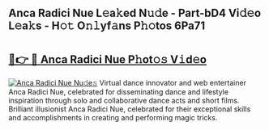 ## Anca Radici Nue L𝚎a𝚔ed N𝚞𝚍e - Part-bD4 Vi𝚍𝚎o L𝚎a𝚔s - H𝚘𝚝 O𝚗𝚕yf𝚊ns P𝚑𝚘tos 6Pa71

# <h2><a href="http://kf3e2v.oniu.top/?m=Anca+Radici+Nue">🔗👉 🔴 Anca Radici Nue P𝚑ot𝚘𝚜 V𝚒d𝚎o</a></h2>

[![Anca Radici Nue Nu𝚍e𝚜](https://i.imgur.com/0qMVB7G.gif)](http://kf3e2v.oniu.top/?m=Anca+Radici+Nue)
Virtual dance innovator and web entertainer Anca Radici Nue, celebrated for disseminating dance and lifestyle inspiration through solo and collaborative dance acts and short films. Brilliant illusionist Anca Radici Nue, celebrated for their exceptional skills and accomplishments in creating and performing magic tricks.  
